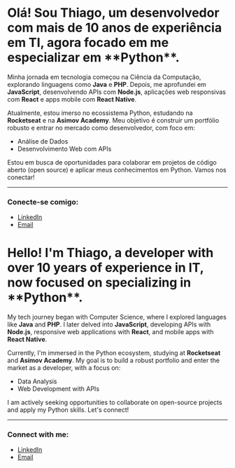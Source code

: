 
<h1>Olá! Sou Thiago, um desenvolvedor com mais de 10 anos de experiência em TI, agora focado em me especializar em **Python**.</h1>

<p>Minha jornada em tecnologia começou na Ciência da Computação, explorando linguagens como <b>Java</b> e <b>PHP</b>. Depois, me aprofundei em <b>JavaScript</b>, desenvolvendo APIs com <b>Node.js</b>, aplicações web responsivas com <b>React</b> e apps mobile com <b>React Native</b>.</p>

<p>Atualmente, estou imerso no ecossistema Python, estudando na <b>Rocketseat</b> e na <b>Asimov Academy</b>. Meu objetivo é construir um portfólio robusto e entrar no mercado como desenvolvedor, com foco em:</p>

<ul>
  <li>Análise de Dados</li>
  <li>Desenvolvimento Web com APIs</li>
</ul>

<p>Estou em busca de oportunidades para colaborar em projetos de código aberto (open source) e aplicar meus conhecimentos em Python. Vamos nos conectar!</p>

<hr>

<h3>Conecte-se comigo:</h3>
<ul>
  <li><a href="[Seu link do LinkedIn]">LinkedIn</a></li>
  <li><a href="mailto:[Seu endereço de email]">Email</a></li>
</ul>


<h1>Hello! I'm Thiago, a developer with over 10 years of experience in IT, now focused on specializing in **Python**.</h1>

<p>My tech journey began with Computer Science, where I explored languages like <b>Java</b> and <b>PHP</b>. I later delved into <b>JavaScript</b>, developing APIs with <b>Node.js</b>, responsive web applications with <b>React</b>, and mobile apps with <b>React Native</b>.</p>

<p>Currently, I'm immersed in the Python ecosystem, studying at <b>Rocketseat</b> and <b>Asimov Academy</b>. My goal is to build a robust portfolio and enter the market as a developer, with a focus on:</p>

<ul>
  <li>Data Analysis</li>
  <li>Web Development with APIs</li>
</ul>

<p>I am actively seeking opportunities to collaborate on open-source projects and apply my Python skills. Let's connect!</p>

<hr>

<h3>Connect with me:</h3>
<ul>
  <li><a href="[Your LinkedIn Profile Link]">LinkedIn</a></li>
  <li><a href="mailto:[Your Email Address]">Email</a></li>
</ul>


<!--
**thiagoshibata/thiagoshibata** is a ✨ _special_ ✨ repository because its `README.md` (this file) appears on your GitHub profile.

Here are some ideas to get you started:

- 🔭 I’m currently working on ...
- 🌱 I’m currently learning ...
- 👯 I’m looking to collaborate on ...
- 🤔 I’m looking for help with ...
- 💬 Ask me about ...
- 📫 How to reach me: ...
- 😄 Pronouns: ...
- ⚡ Fun fact: ...
-->
